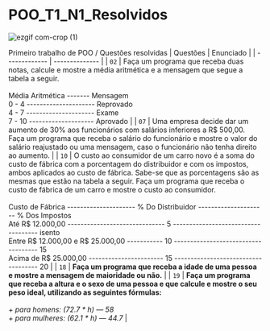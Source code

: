 # POO_T1_N1_Resolvidos 
![ezgif com-crop (1)](https://user-images.githubusercontent.com/125037138/224166045-f6ca9177-da70-4b27-88c9-ba862a437f6d.jpg)

Primeiro trabalho de POO / Questões resolvidas
| Questões | Enunciado |
| ------------- | -------------- |
| `02`  | Faça um programa que receba duas notas, calcule e mostre a média aritmética e a mensagem que segue a tabela a seguir. <br> <br> Média Aritmética ------- Mensagem <br> 0 - 4 ---------------------     Reprovado <br> 4 - 7 ---------------------     Exame  <br> 7 - 10 --------------------   Aprovado |
| `07`  | Uma empresa decide dar um aumento de 30% aos funcionários com salários inferiores a R$ 500,00. Faça um programa que receba o salário do funcionário e mostre o valor do salário reajustado ou uma mensagem, caso o funcionário não tenha direito ao aumento.  |
| `10`  | O custo ao consumidor de um carro novo é a soma do custo de fábrica com a porcentagem do distribuidor e com os impostos, ambos aplicados ao custo de fábrica. Sabe-se que as porcentagens são as mesmas que estão na tabela a seguir. Faça um programa que receba o custo de fábrica de um carro e mostre o custo ao consumidor. <br> <br> Custo de Fábrica --------------------- % Do Distribuidor --------------------- % Dos Impostos <br> Até R$ 12.000,00 ------------------------------ 5 ------------------------------------ isento <br> Entre R$ 12.000,00 e R$ 25.000,00 ----------- 10 ------------------------------------ 15 <br> Acima de R$ 25.000,00 ----------------------- 15 ------------------------------------ 20 |
|  `18`  | **Faça um programa que receba a idade de uma pessoa e mostre a mensagem de maioridade ou não.** |
|  `19`  | **Faça um programa que receba a altura e o sexo de uma pessoa e que calcule e mostre o seu peso ideal, utilizando as seguintes fórmulas:** <br> <br> _+ para homens: (72.7 * h) — 58_ <br> _+ para mulheres: (62.1 * h) — 44.7_ |

